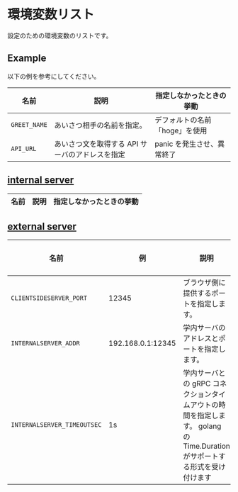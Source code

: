 # 環境変数リスト

設定のための環境変数のリストです。

## Example

以下の例を参考にしてください。

| 名前         | 説明                                            | 指定しなかったときの挙動       |
| ------------ | ----------------------------------------------- | ------------------------------ |
| `GREET_NAME` | あいさつ相手の名前を指定。                      | デフォルトの名前「hoge」を使用 |
| `API_URL`    | あいさつ文を取得する API サーバのアドレスを指定 | panic を発生させ、異常終了     |

## [internal server](/backend/internal)

| 名前 | 説明 | 指定しなかったときの挙動 |
| ---- | ---- | ------------------------ |

## [external server](/backend/external)

| 名前                        | 例                | 説明                                                                                                                      | 指定しなかったときの挙動 |
| --------------------------- | ----------------- | ------------------------------------------------------------------------------------------------------------------------- | ------------------------ |
| `CLIENTSIDESERVER_PORT`     | 12345             | ブラウザ側に提供するポートを指定します。                                                                                  | "54321"が指定されます    |
| `INTERNALSERVER_ADDR`       | 192.168.0.1:12345 | 学内サーバのアドレスとポートを指定します。                                                                                | パニックを発生させます。 |
| `INTERNALSERVER_TIMEOUTSEC` | 1s                | 学内サーバとの gRPC コネクションタイムアウトの時間を指定します。 golang の Time.Duration がサポートする形式を受け付けます | "1s"                     |

